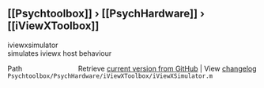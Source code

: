 ## [[Psychtoolbox]] &#8250; [[PsychHardware]] &#8250; [[iViewXToolbox]]

iviewxsimulator  
simulates iviewx host behaviour  




<div class="code_header" style="text-align:right;">
  <span style="float:left;">Path&nbsp;&nbsp;</span> <span class="counter">Retrieve <a href=
  "https://raw.github.com/Psychtoolbox-3/Psychtoolbox-3/beta/Psychtoolbox/PsychHardware/iViewXToolbox/iViewXSimulator.m">current version from GitHub</a> | View <a href=
  "https://github.com/Psychtoolbox-3/Psychtoolbox-3/commits/beta/Psychtoolbox/PsychHardware/iViewXToolbox/iViewXSimulator.m">changelog</a></span>
</div>
<div class="code">
  <code>Psychtoolbox/PsychHardware/iViewXToolbox/iViewXSimulator.m</code>
</div>

